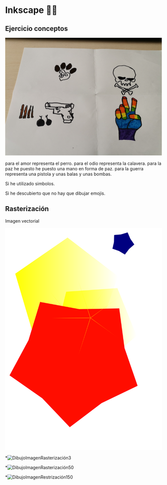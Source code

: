 # Inkscape 🐺🐨


## Ejercicio conceptos

![Foto Emoji](https://github.com/XXDARKNIGHTXX/SOLDADURA-Y-DISE-O/blob/main/IMG_20210324_110022.jpg)

para el amor representa el perro.
para el odio representa la calavera.
para la paz he puesto he puesto una mano en forma de paz.
para la guerra representa una pistola y unas balas y unas bombas.


Si he utilizado simbolos.


Si he descubierto que no hay que dibujar emojis.

## Rasterización

Imagen vectorial

![](https://raw.githubusercontent.com/XXDARKNIGHTXX/SOLDADURA-Y-DISE-O/ec3f9e9ab8376b4b2eef464c2368847d3266c4d7/imagenvectorial.svg)

*![DibujoImagenRasterización3](https://github.com/XXDARKNIGHTXX/SOLDADURA-Y-DISE-O/blob/main/ImagenRasterizaci%C3%B3n.svg.png)

*![DibujoImagenRasterización50](https://github.com/XXDARKNIGHTXX/SOLDADURA-Y-DISE-O/blob/main/ImagenRasterizaci%C3%B3n50.svg.png)

*![DibujoImagenRestrización150](https://github.com/XXDARKNIGHTXX/SOLDADURA-Y-DISE-O/blob/main/ImagenRasterizaci%C3%B3n150.svg.png)
